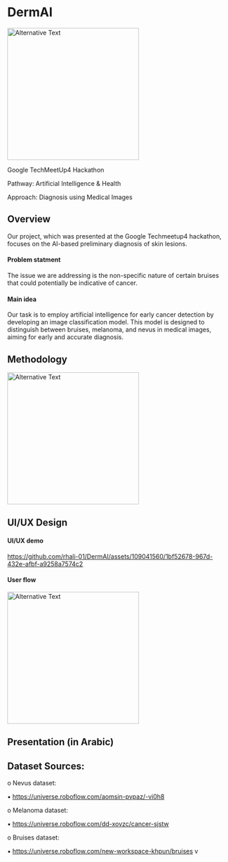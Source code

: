 # DermAI 
<div>
  <img src="https://github.com/rhali-01/DermAI/assets/109041560/19b1247d-1a4f-4b14-81bc-ad3855ac5ed6" alt="Alternative Text" width="300">
</div>


Google TechMeetUp4 Hackathon 


Pathway: Artificial Intelligence & Health

Approach: Diagnosis using Medical Images  


## Overview 

Our project, which was presented at the Google Techmeetup4 hackathon, focuses on the AI-based preliminary diagnosis of skin lesions. 

#### Problem statment 
The issue we are addressing is the non-specific nature of certain bruises that could potentially be indicative of cancer.

#### Main idea
Our task is to employ artificial intelligence for early cancer detection by developing an image classification model. This model is designed to distinguish between bruises, melanoma, and nevus in medical images, aiming for early and accurate diagnosis.


## Methodology 

<div>
  <img src="https://github.com/rhali-01/DermAI/assets/109041560/796f99a1-d13c-4dee-a932-26af76a47d82" alt="Alternative Text" width="300">
</div>


## UI/UX Design 


#### UI/UX demo

https://github.com/rhali-01/DermAI/assets/109041560/1bf52678-967d-432e-afbf-a9258a7574c2



#### User flow

<div>
  <img src="https://github.com/rhali-01/DermAI/assets/109041560/c3e9b7a4-92bc-45ff-b9c9-3e410c7edb44" alt="Alternative Text" width="300">
</div>


## Presentation (in Arabic) 




## Dataset Sources:

o Nevus dataset:

▪ https://universe.roboflow.com/aomsin-pvpaz/-vi0h8

o Melanoma dataset:

▪ https://universe.roboflow.com/dd-xovzc/cancer-sjstw

o Bruises dataset:

▪ https://universe.roboflow.com/new-workspace-khpun/bruises
v
